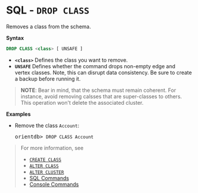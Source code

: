 # SQL - `DROP CLASS`

Removes a class from the schema.

**Syntax**

```sql
DROP CLASS <class> [ UNSAFE ]
```

- **`<class>`** Defines the class you want to remove.
- **`UNSAFE`** Defines whether the command drops non-empty edge and vertex classes.  Note, this can disrupt data consistency.  Be sure to create a backup before running it.



>**NOTE**: Bear in mind, that the schema must remain coherent.  For instance, avoid removing calsses that are super-classes to others.  This operation won't delete the associated cluster.

**Examples**

- Remove the class `Account`:

  <pre>
  orientdb> <code class="lang-sql userinput">DROP CLASS Account</code>
  </pre>


>For more information, see
>- [`CREATE CLASS`](SQL-Create-Class.md)
>- [`ALTER CLASS`](SQL-Alter-Class.md)
>- [`ALTER CLUSTER`](SQL-Alter-Cluster.md)
>- [SQL Commands](SQL.md)
>- [Console Commands](Console-Commands.md)
